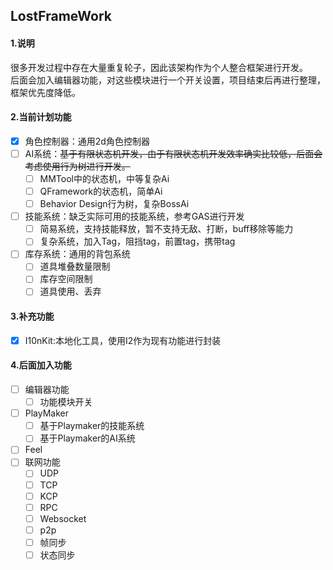 ﻿## LostFrameWork

#### 1.说明
很多开发过程中存在大量重复轮子，因此该架构作为个人整合框架进行开发。  
后面会加入编辑器功能，对这些模块进行一个开关设置，项目结束后再进行整理，框架优先度降低。
#### 2.当前计划功能
- [x] 角色控制器：通用2d角色控制器
- [ ] AI系统：~~基于有限状态机开发，由于有限状态机开发效率确实比较低，后面会考虑使用行为树进行开发。~~
  - [ ] MMTool中的状态机，中等复杂Ai
  - [ ] QFramework的状态机，简单Ai
  - [ ] Behavior Design行为树，复杂BossAi
- [ ] 技能系统：缺乏实际可用的技能系统，参考GAS进行开发
  - [ ] 简易系统，支持技能释放，暂不支持无敌、打断，buff移除等能力
  - [ ] 复杂系统，加入Tag，阻挡tag，前置tag，携带tag
- [ ] 库存系统：通用的背包系统
  - [ ] 道具堆叠数量限制
  - [ ] 库存空间限制
  - [ ] 道具使用、丢弃

#### 3.补充功能
- [x] I10nKit:本地化工具，使用I2作为现有功能进行封装

#### 4.后面加入功能
- [ ] 编辑器功能
  - [ ] 功能模块开关
- [ ] PlayMaker
  - [ ] 基于Playmaker的技能系统
  - [ ] 基于Playmaker的AI系统
- [ ] Feel
- [ ] 联网功能
  - [ ] UDP
  - [ ] TCP
  - [ ] KCP
  - [ ] RPC
  - [ ] Websocket
  - [ ] p2p
  - [ ] 帧同步
  - [ ] 状态同步